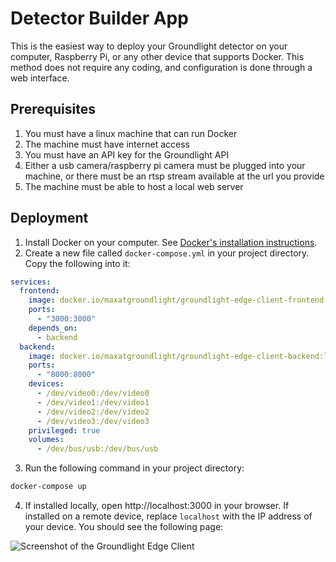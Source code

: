 # Detector Builder App

This is the easiest way to deploy your Groundlight detector on your computer, Raspberry Pi, or any other device that supports Docker. This method does not require any coding, and configuration is done through a web interface.

## Prerequisites

1. You must have a linux machine that can run Docker
2. The machine must have internet access
3. You must have an API key for the Groundlight API
4. Either a usb camera/raspberry pi camera must be plugged into your machine, or there must be an rtsp stream available at the url you provide
5. The machine must be able to host a local web server

## Deployment

1. Install Docker on your computer. See [Docker's installation instructions](https://docs.docker.com/get-docker/).
2. Create a new file called `docker-compose.yml` in your project directory. Copy the following into it:

```yaml
services:
  frontend:
    image: docker.io/maxatgroundlight/groundlight-edge-client-frontend:latest
    ports:
      - "3000:3000"
    depends_on:
      - backend
  backend:
    image: docker.io/maxatgroundlight/groundlight-edge-client-backend:latest
    ports:
      - "8000:8000"
    devices:
      - /dev/video0:/dev/video0
      - /dev/video1:/dev/video1
      - /dev/video2:/dev/video2
      - /dev/video3:/dev/video3
    privileged: true
    volumes:
      - /dev/bus/usb:/dev/bus/usb
```

3. Run the following command in your project directory:

```bash
docker-compose up
```

4. If installed locally, open http://localhost:3000 in your browser. If installed on a remote device, replace `localhost` with the IP address of your device. You should see the following page:

![Screenshot of the Groundlight Edge Client](/img/docker-img-frontpage.png)

